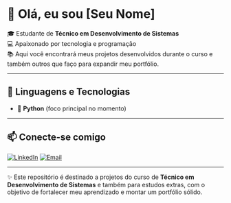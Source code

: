 # 👋 Olá, eu sou [Seu Nome]  

🎓 Estudante de **Técnico em Desenvolvimento de Sistemas**  
💻 Apaixonado por tecnologia e programação  
📚 Aqui você encontrará meus projetos desenvolvidos durante o curso e também outros que faço para expandir meu portfólio.  

---

## 🚀 Linguagens e Tecnologias
- 🐍 **Python** (foco principal no momento)

---

## 📫 Conecte-se comigo

[![LinkedIn](https://img.shields.io/badge/LinkedIn-0A66C2?style=for-the-badge&logo=linkedin&logoColor=white)](https://www.linkedin.com/in/asafefernandes/)
[![Email](https://img.shields.io/badge/Email-D14836?style=for-the-badge&logo=gmail&logoColor=white)](mailto:asafefernandesjesus@gmail.com)

---

✨ Este repositório é destinado a projetos do curso de **Técnico em Desenvolvimento de Sistemas** e também para estudos extras, com o objetivo de fortalecer meu aprendizado e montar um portfólio sólido.
